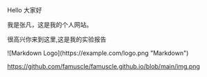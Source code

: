 <p>Hello 大家好</p>
<p>我是张凡，这是我的个人网站。 </p>
<p>很高兴你来到这里,这是我的实验报告</p>
![Markdown Logo](https://example.com/logo.png "Markdown")


https://github.com/famuscle/famuscle.github.io/blob/main/img.png
